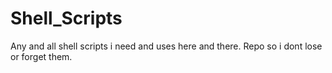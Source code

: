 # Shell_Scripts
Any and all shell scripts i need and uses here and there. Repo so i dont lose or forget them.
